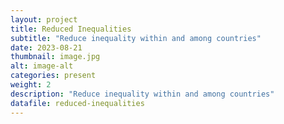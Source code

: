```yaml
---
layout: project
title: Reduced Inequalities
subtitle: "Reduce inequality within and among countries"
date: 2023-08-21
thumbnail: image.jpg
alt: image-alt
categories: present
weight: 2
description: "Reduce inequality within and among countries"
datafile: reduced-inequalities
---
```

